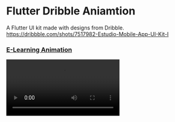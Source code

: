 # Flutter Dribble Aniamtion

A Flutter UI kit made with designs from Dribble. https://dribbble.com/shots/7517982-Estudio-Mobile-App-UI-Kit-I


### [E-Learning Animation](https://dribbble.com/shots/7517982-Estudio-Mobile-App-UI-Kit-I)

![device-2020-04-02-224659.png](https://github.com/KumarSunil17/Dribble_Animation/blob/master/screenshot/screenplay.mp4)
